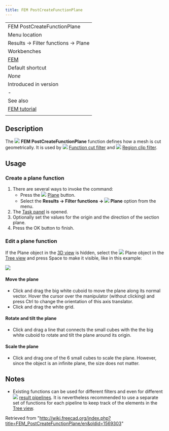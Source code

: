 ```yaml
---
title: FEM PostCreateFunctionPlane
---
```


|                                              |
| -------------------------------------------- |
| FEM PostCreateFunctionPlane                  |
| Menu location                                |
| Results → Filter functions → Plane           |
| Workbenches                                  |
| [FEM](/FEM_Workbench "FEM Workbench")        |
| Default shortcut                             |
| _None_                                       |
| Introduced in version                        |
| -                                            |
| See also                                     |
| [FEM tutorial](/FEM_tutorial "FEM tutorial") |
|                                              |

## Description

The ![](/images/FEM_PostCreateFunctionPlane.svg) **FEM PostCreateFunctionPlane** function defines how a mesh is cut geometrically. It is used by ![](/images/FEM_PostFilterCutFunction.svg) [Function cut filter](/FEM_PostFilterCutFunction "FEM PostFilterCutFunction") and ![](/images/FEM_PostFilterClipRegion.svg) [Region clip filter](/FEM_PostFilterClipRegion "FEM PostFilterClipRegion").

## Usage

### Create a plane function

1. There are several ways to invoke the command:
   - Press the ![](/images/FEM_PostCreateFunctionPlane.svg) [Plane](/FEM_PostCreateFunctionPlane "FEM PostCreateFunctionPlane") button.
   - Select the **Results → Filter functions → ![](/images/FEM_PostCreateFunctionPlane.svg) Plane** option from the menu.
2. The [Task panel](/Task_panel "Task panel") is opened.
3. Optionally set the values for the origin and the direction of the section plane.
4. Press the OK button to finish.

### Edit a plane function

If the Plane object in the [3D view](/3D_view "3D view") is hidden, select the ![](/images/FEM_PostCreateFunctionPlane.svg) Plane object in the [Tree view](/Tree_view "Tree view") and press Space to make it visible, like in this example:

![](/images/FEM_Plane-Cut-Function-Example.png)

#### Move the plane

- Click and drag the big white cuboid to move the plane along its normal vector. Hover the cursor over the manipulator (without clicking) and press Ctrl to change the orientation of this axis translator.
- Click and drag the white grid.

#### Rotate and tilt the plane

- Click and drag a line that connects the small cubes with the the big white cuboid to rotate and tilt the plane around its origin.

#### Scale the plane

- Click and drag one of the 6 small cubes to scale the plane. However, since the object is an infinite plane, the size does not matter.

## Notes

- Existing functions can be used for different filters and even for different ![](/images/FEM_PostPipelineFromResult.svg) [result pipelines](/FEM_PostPipelineFromResult "FEM PostPipelineFromResult"). It is nevertheless recommended to use a separate set of functions for each pipeline to keep track of the elements in the [Tree view](/Tree_view "Tree view").

Retrieved from "<http://wiki.freecad.org/index.php?title=FEM_PostCreateFunctionPlane/en&oldid=1569303>"
